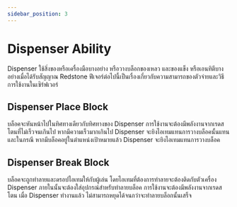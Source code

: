 ```yaml
---
sidebar_position: 3
---
```


# Dispenser Ability

Dispenser ใช้สิ่งของหรือเครื่องมือบางอย่าง หรือวางบล็อกของเหลว และของแข็ง หรือเอนทิตีบางอย่างเมื่อได้รับสัญญาณ Redstone ฟีเจอร์ต่อไปนี้เป็นเรื่องเกี่ยวกับความสามารถของตัวจ่ายและวิธีการใช้งานในเซิร์ฟเวอร์

## Dispenser Place Block

บล็อคจะหันหน้าไปในทิศทางเดียวกับทิศทางของ Dispenser การใช้งานจะต้องมีพลังงานจากเรดสโตนที่ไม่เร็วจนเกินไป หากมีความเร็วมากเกินไป Dispenser จะยิงไอเทมแทนการวางบล็อคนั้นแทน
และในกรณี หากมีบล็อคอยู่ในตำแหน่งเป้าหมายแล้ว Dispenser จะยิงไอเทมแทนการวางบล็อค

## Dispenser Break Block

บล็อคจะถูกทำลายและดรอปไอเทมให้กับผู้เล่น โดยไอเทมที่ต้องการทำลายจะต้องติดกับตัวเครื่อง Dispenser ภายในนั้นจะต้องใส่อุปกรณ์สำหรับทำลายบล็อค การใช้งานจะต้องมีพลังงานจากเรดสโตน เมื่อ Dispenser ทำงานแล้ว ไม่สามารถหยุดได้จนกว่าจะทำลายบล็อกนั้นเสร็จ